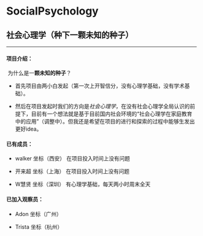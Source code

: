 # SocialPsychology
## 社会心理学（种下一颗未知的种子）

------

#### 项目介绍：

​        为什么是一**颗未知的种子**？

- 首先项目由两小白发起（第一次上开智信分，没有心理学基础，没有学术基础）。

- 然后在项目发起时我们的方向是*社会心理学*，在没有社会心理学全局认识的前提下，目前有一个想法就是基于目前国内社会环境的“社会心理学在家庭教育中的应用”（调整中）。但我还是希望在项目的进行和探索的过程中能够生发出更好idea。

#### 已有成员：

- walker   坐标（西安）  在项目投入时间上没有问题

- 开来超    坐标（上海）  在项目投入时间上没有问题

- W慧贤     坐标（深圳）  有心理学基础，每天两小时周末全天

#### 已加入观察员：
- Adon    坐标（广州）

- Trista  坐标（杭州）
